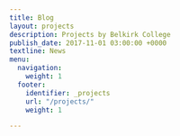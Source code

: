 ```yaml
---
title: Blog
layout: projects
description: Projects by Belkirk College
publish_date: 2017-11-01 03:00:00 +0000
textline: News
menu:
  navigation:
    weight: 1
  footer:
    identifier: _projects
    url: "/projects/"
    weight: 1

---
```

